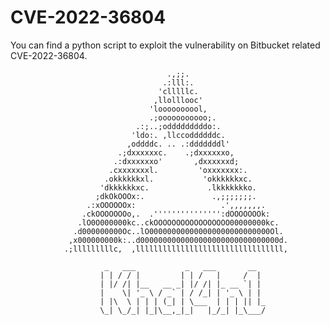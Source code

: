 # CVE-2022-36804
You can find a python script to exploit the vulnerability on Bitbucket related CVE-2022-36804.
                                                                                                                        
                         
                                       .,;;.                                    
                                      .:lll:.                                   
                                     'clllllc.                                  
                                    ,llolllooc'                                 
                                   'loooooooool,                                
                                   .;ooooooooooo;.                              
                                .:;..;odddddddddo:.                             
                               'ldo:. ,llccoddddddc.                            
                              ,oddddc. .. .:dddddddl'                           
                            .;dxxxxxxc.    .;dxxxxxxo,                          
                           .:dxxxxxxo'       ,dxxxxxxd;                         
                          .cxxxxxxxl.         'oxxxxxxx:.                       
                         .okkkkkkxl.           'okkkkkkxc.                      
                        'dkkkkkkxc.             .lkkkkkkko.                     
                       ;dkOkOOOx:.               .,;;;;;;;.                     
                     .:xOOOOOOx:                   .',,,,,,,.                   
                    .ckOOOOOOOo,.  .''''''''''''''':dOOOOOOOk:                  
                   .lO0O000000kc..ckOOOOOOOOOOOOOOOOO00000000kc.                
                  .d000000000Oc..lO000000000000000000000000000Ol.               
                 ,x000000000k:..d0000000000000000000000000000000d.              
                .;lllllllllc,  ,lllllllllllllllllllllllllllllllll,  
                                                                                                                                               
                         _   ___           _   ___       __  
                        | | / / |         | | /   |     /  | 
                        | |/ /| |__   __ _| |/ /| |_ __ `| | 
                        |    \| '_ \ / _` | / /_| | '_ \ | | 
                        | |\  \ | | | (_| | \___  | | | || |_
                        \_| \_/_| |_|\__,_|_|   |_/_| |_\___/
